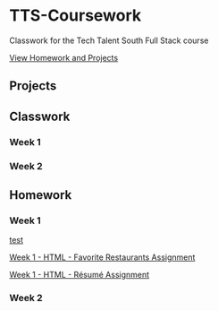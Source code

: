 # TTS-Coursework

Classwork for the Tech Talent South Full Stack course

[View Homework and Projects](https://borkstick.github.io/TTS-Coursework/)

## Projects

## Classwork

### Week 1

### Week 2

## Homework

### Week 1

[test](/html_test/index.html)

[Week 1 - HTML - Favorite Restaurants Assignment](/html_basics/favorite_restaurants_assignment/index.html)

[Week 1 - HTML - Résumé Assignment](https://borkstick.github.io/html-resume/)

### Week 2
